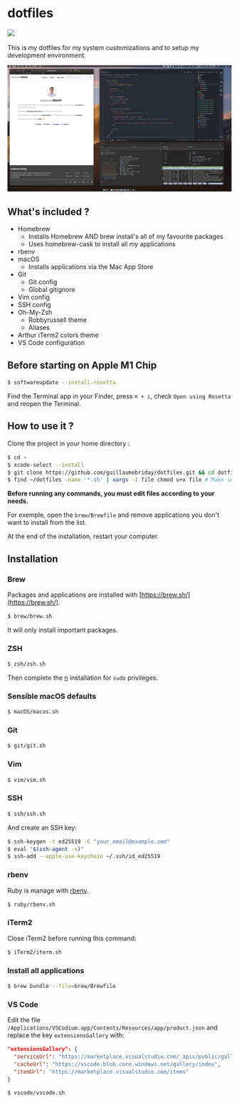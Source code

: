 # dotfiles

![](https://github.com/guillaumebriday/dotfiles/workflows/Lint/badge.svg)

This is my dotfiles for my system customizations and to setup my development environment.

![Screenshot](https://raw.githubusercontent.com/guillaumebriday/dotfiles/master/screenshot.png)

## What's included ?

+ Homebrew
  + Installs Homebrew AND brew install's all of my favourite packages
  + Uses homebrew-cask to install all my applications
+ rbenv
+ macOS
  + Installs applications via the Mac App Store
+ Git
  + Git config
  + Global gitignore
+ Vim config
+ SSH config
+ Oh-My-Zsh
  + Robbyrussell theme
  + Aliases
+ Arthur iTerm2 colors theme
+ VS Code configuration

## Before starting on Apple M1 Chip

```bash
$ softwareupdate --install-rosetta
```

Find the Terminal app in your Finder, press `⌘ + i`, check `Open using Rosetta` and reopen the Terminal.

## How to use it ?

Clone the project in your home directory :

```bash
$ cd ~
$ xcode-select --install
$ git clone https://github.com/guillaumebriday/dotfiles.git && cd dotfiles
$ find ~/dotfiles -name '*.sh' | xargs -I file chmod u+x file # Make sure you can execute the scripts
```

**Before running any commands, you must edit files according to your needs.**

For exemple, open the `brew/Brewfile` and remove applications you don't want to install from the list.

At the end of the installation, restart your computer.

## Installation

### Brew

Packages and applications are installed with [https://brew.sh/](https://brew.sh/).

```bash
$ brew/brew.sh
```

It will only install important packages.

### ZSH

```bash
$ zsh/zsh.sh
```

Then complete the [n](https://github.com/tj/n#installation) installation for `sudo` privileges.

### Sensible macOS defaults

```bash
$ macOS/macos.sh
```

### Git

```bash
$ git/git.sh
```

### Vim

```bash
$ vim/vim.sh
```

### SSH

```bash
$ ssh/ssh.sh
```

And create an SSH key:
```bash
$ ssh-keygen -t ed25519 -C "your_email@example.com"
$ eval "$(ssh-agent -s)"
$ ssh-add --apple-use-keychain ~/.ssh/id_ed25519
```

### rbenv

Ruby is manage with [rbenv](https://github.com/rbenv/rbenv).

```bash
$ ruby/rbenv.sh
```

### iTerm2

Close iTerm2 before running this command:

```bash
$ iTerm2/iterm.sh
```

### Install all applications

```bash
$ brew bundle --file=brew/Brewfile
```

### VS Code

Edit the file `/Applications/VSCodium.app/Contents/Resources/app/product.json` and replace the key `extensionsGallery` with:

```json
"extensionsGallery": {
  "serviceUrl": "https://marketplace.visualstudio.com/_apis/public/gallery",
  "cacheUrl": "https://vscode.blob.core.windows.net/gallery/index",
  "itemUrl": "https://marketplace.visualstudio.com/items"
}
```

```bash
$ vscode/vscode.sh
```
